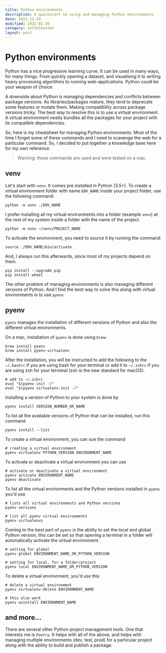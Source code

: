 ```yaml
---
title: Python environments
description: A quickstart to using and managing Python environments
date: 2021-11-24
modified: 2022-01-26
category: zettelkasten
layout: post
---
```


# Python environments

Python has a nice progressive learning curve. It can be used in many ways, for many things. From quickly opening a dataset, and visualising it to writing heavy processing algorithms to running web-applications. Python could be your weapon of choice. 

A downside about Python is managing dependencies and conflicts between package versions. As libraries/packages mature, they tend to deprecate some features or mutate them. Making compatibility across package versions tricky. The best way to resolve this is to use a virtual environment. A virtual environment neatly bundles all the packages for your project with its compatible dependencies. 

So, here is my cheatsheet for managing Python environments. Most of the time I forget some of these commands and I need to scavenge the web for a particular command. So, I decided to put together a knowledge base here for my own reference. 

> Warning: these commands are used and were tested on a mac.

## venv

Let's start with `venv`. It comes pre installed in Python (3.5+). To create a virtual environment folder with name `ENV_NAME` inside your project folder, use the following command:

```shell
python -m venv ./ENV_NAME
```

I prefer installing all my virtual environments into a folder (example `venv`) at the root of my system inside a folder with the name of the project.

```shell
python -m venv ~/venv/PROJECT_NAME
```

To activate the environment, you need to source it by running the command:

```shell
source ./ENV_NAME/bin/activate
```

And, I always run this afterwards, since most of my projects depend on them.

```shell
pip install --upgrade pip
pip install wheel
```

The other problem of managing environments is also managing different versions of Python. And I find the best way to solve this along with virtual environments is to use `pyenv`.

## pyenv

`pyenv` manages the installation of different versions of Python and also the different virtual environments. 

On a mac, installation of `pyenv` is done using `brew`:

```shell	
brew install pyenv
brew install pyenv-virtualenv
```

After the installation, you will be instructed to add the following to the `~/.bashrc` if you are using bash for your terminal or add it to  `~/.zshrc` if you are using zsh for your terminal (zsh is the new standard for macOS).

```shell
# add to ~/.zshrc
eval "$(pyenv init -)"
eval "$(pyenv virtualenv-init -)"
```

Installing a version of Python to your system is done by

```shell
pyenv install VERSION_NUMBER_OR_NAME
```

To list all the available versions of Python that can be installed, run this command

```shell
pyenv install --list
```

To create a virtual environment, you can sue the command

```shell
# creating a virtual environment
pyenv virtualenv PYTHON_VERSION ENVIRONMENT_NAME
```

To activate or deactivate a virtual environment you can use

```shell
# activate or deactivate a virtual environment
pyenv activate ENVIRONMENT_NAME
pyenv deactivate
```

To list all the virtual environments and the Python versions installed in `pyenv` you'd use

```shell
# lists all virtual environments and Python versions
pyenv versions

# list all pyenv virtual environments
pyenv virtualenvs
```

Coming to the best part of `pyenv` is the ability to set the local and global Python version, this can be set so that opening a terminal in a folder will automatically activate the virtual environment. 

```shell
# setting for global
pyenv global ENVIRONMENT_NAME_OR_PYTHON_VERSION

# setting for local, for a folder/project
pyenv local ENVIRONMENT_NAME_OR_PYTHON_VERSION
```

To delete a virtual environment, you'd use this

```shell
# delete a virtual environment
pyenv virtualenv-delete ENVIRONMENT_NAME

# this also work
pyenv uninstall ENVIRONMENT_NAME
```

## and more...

There are several other Python project management tools. One that interests me is `Poetry`. It helps with all of the above, and helps with managing multiple environments (dev, test, prod) for a particular project along with the ability to build and publish a package.